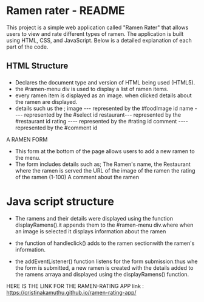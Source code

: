 # Ramen rater - README

This project is a simple web application called "Ramen Rater" that allows users to view and rate different types of ramen. The application is built using HTML, CSS, and JavaScript. Below is a detailed explanation of each part of the code.

## HTML Structure

### <!DOCTYPE html>
- Declares the document type and version of HTML being used (HTML5).
 - the #ramen-menu div is used to display a list 
of ramen items.
- every ramen item is displayed as an image. when clicked details about the ramen are displayed.
- details such us the ;
image --- represented by the #foodImage id
name ---- represented by the #select id
restaurant--- represented by the #restaurant id
rating ---- represented by the #rating id
comment ---- represented by the #comment id

A RAMEN FORM
- This form at the bottom of the page allows users to add a new ramen to the menu.
- The form includes details such as;
The Ramen's name,
the Restaurant where the ramen is served
the URL of the image of the ramen
the rating of the ramen (1-100)
A comment about the ramen

# Java script structure 


- The ramens and their details were displayed using the function 
displayRamens().it appends them to the #ramen-menu div.where when an image is selected it displays information about the ramen 

- the function of handleclick() adds to the ramen sectionwith the ramen's information.

- the addEventListener() function listens for the form submission.thus whe the form is submitted, a new ramen is created with the details added to the ramens arraya and displayed using the displayRamens() function.

HERE IS THE LINK FOR THE RAMEN-RATING APP
link :
https://cristinakamuthu.github.io/ramen-rating-app/




